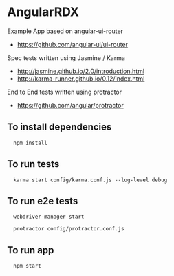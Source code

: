 AngularRDX
==========

Example App based on angular-ui-router
 * https://github.com/angular-ui/ui-router

Spec tests written using Jasmine / Karma
 * http://jasmine.github.io/2.0/introduction.html
 * http://karma-runner.github.io/0.12/index.html

End to End tests written using protractor
 * https://github.com/angular/protractor

To install dependencies
-----------------------
      npm install

To run tests
-----------------------

      karma start config/karma.conf.js --log-level debug

To run e2e tests
-----------------------

      webdriver-manager start

      protractor config/protractor.conf.js

To run app
-----------------------

      npm start


